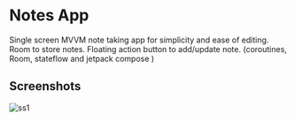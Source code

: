 
# Notes App 

Single screen MVVM note taking app for simplicity and ease of editing. Room to store notes. Floating action button to add/update note. (coroutines, Room, stateflow and jetpack compose )



## Screenshots

![ss1](https://github.com/shuklansh/NotesRoomPrac/assets/89148178/eaae3025-5e9b-4b51-a8f1-c87f5b8f2eaa)


